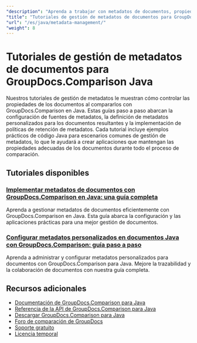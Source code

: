 ```yaml
---
"description": "Aprenda a trabajar con metadatos de documentos, propiedades y configuración de metadatos en resultados de comparación con GroupDocs.Comparison para Java."
"title": "Tutoriales de gestión de metadatos de documentos para GroupDocs.Comparison Java"
"url": "/es/java/metadata-management/"
"weight": 8
---
```


# Tutoriales de gestión de metadatos de documentos para GroupDocs.Comparison Java

Nuestros tutoriales de gestión de metadatos le muestran cómo controlar las propiedades de los documentos al compararlos con GroupDocs.Comparison en Java. Estas guías paso a paso abarcan la configuración de fuentes de metadatos, la definición de metadatos personalizados para los documentos resultantes y la implementación de políticas de retención de metadatos. Cada tutorial incluye ejemplos prácticos de código Java para escenarios comunes de gestión de metadatos, lo que le ayudará a crear aplicaciones que mantengan las propiedades adecuadas de los documentos durante todo el proceso de comparación.

## Tutoriales disponibles

### [Implementar metadatos de documentos con GroupDocs.Comparison en Java: una guía completa](./implement-metadata-groupdocs-comparison-java-guide/)
Aprenda a gestionar metadatos de documentos eficientemente con GroupDocs.Comparison en Java. Esta guía abarca la configuración y las aplicaciones prácticas para una mejor gestión de documentos.

### [Configurar metadatos personalizados en documentos Java con GroupDocs.Comparison: guía paso a paso](./groupdocs-comparison-java-custom-metadata-guide/)
Aprenda a administrar y configurar metadatos personalizados para documentos con GroupDocs.Comparison para Java. Mejore la trazabilidad y la colaboración de documentos con nuestra guía completa.

## Recursos adicionales

- [Documentación de GroupDocs.Comparison para Java](https://docs.groupdocs.com/comparison/java/)
- [Referencia de la API de GroupDocs.Comparison para Java](https://reference.groupdocs.com/comparison/java/)
- [Descargar GroupDocs.Comparison para Java](https://releases.groupdocs.com/comparison/java/)
- [Foro de comparación de GroupDocs](https://forum.groupdocs.com/c/comparison)
- [Soporte gratuito](https://forum.groupdocs.com/)
- [Licencia temporal](https://purchase.groupdocs.com/temporary-license/)